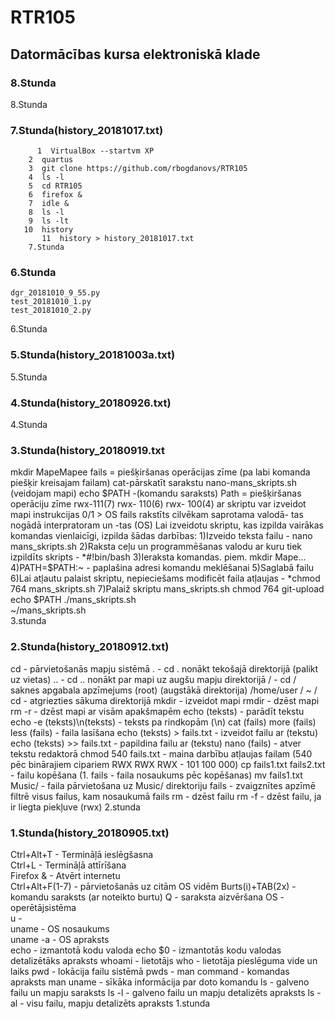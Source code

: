 #  RTR105   
##  Datormācības kursa elektroniskā klade   
    
###  8.Stunda    
 
   8.Stunda      
###  7.Stunda(history_20181017.txt)
```
      1  VirtualBox --startvm XP
    2  quartus
    3  git clone https://github.com/rbogdanovs/RTR105
    4  ls -l
    5  cd RTR105
    6  firefox &
    7  idle &
    8  ls -l
    9  ls -lt
   10  history
       11  history > history_20181017.txt
    7.Stunda
```

###  6.Stunda
    dgr_20181010_9_55.py
    test_20181010_1.py
    test_20181010_2.py
   6.Stunda

###  5.Stunda(history_20181003a.txt)
   5.Stunda

###  4.Stunda(history_20180926.txt)
   4.Stunda

###  3.Stunda(history_20180919.txt    
  mkdir MapeMapee fails = piešķiršanas operācijas zīme (pa labi komanda piešķir kreisajam failam) cat-pārskatīt sarakstu nano-mans_skripts.sh (veidojam mapi) echo $PATH -(komandu saraksts) Path = piešķiršanas operāciju zīme rwx-111(7) rwx- 110(6) rwx- 100(4) ar skriptu var izveidot mapi instrukcijas 0/1 >   OS fails rakstīts cilvēkam saprotama valodā- tas nogādā interpratoram un -tas (OS)
    Lai izveidotu skriptu, kas izpilda vairākas komandas vienlaicīgi, izpilda šādas darbības:
   1)Izveido teksta failu - nano mans_skripts.sh
   2)Raksta ceļu un programmēšanas valodu ar kuru tiek izpildīts skripts - *#!bin/bash
   3)Ieraksta komandas. piem. mkdir Mape...
   4)PATH=$PATH:~ - paplašina adresi komandu meklēšanai
   5)Saglabā failu
   6)Lai atļautu palaist skriptu, nepieciešams modificēt faila atļaujas - *chmod 764 mans_skripts.sh
   7)Palaiž skriptu mans_skripts.sh
   chmod 764 git-upload  
   echo $PATH
   ./mans_skripts.sh  
   ~/mans_skripts.sh    
    3.stunda
       
###  2.Stunda(history_20180912.txt)
   cd - pārvietošanās mapju sistēmā
   . - cd . nonākt tekošajā direktorijā (palikt uz vietas)
   .. - cd .. nonākt par mapi uz augšu mapju direktorijā
   / - cd / saknes apgabala apzīmejums (root) (augstākā direktorija)
   /home/user / ~ / cd - atgriezties sākuma direktorijā
   mkdir - izveidot mapi
   rmdir - dzēst mapi
   rm -r - dzēst mapi ar visām apakšmapēm
   echo (teksts) - parādīt tekstu
   echo -e (teksts)\n(teksts) - teksts pa rindkopām (\n)
   cat (fails)
   more (fails)
   less (fails) - faila lasīšana
   echo (teksts) > fails.txt - izveidot failu ar (tekstu)
   echo (teksts) >> fails.txt - papildina failu ar (tekstu)
   nano (fails) - atver tekstu redaktorā
   chmod 540 fails.txt - maina darbību atļaujas failam (540 pēc binārajiem cipariem RWX RWX RWX - 101 100 000)
   cp fails1.txt fails2.txt - failu kopēšana (1. fails - faila nosaukums pēc kopēšanas)
    mv fails1.txt Music/ - faila pārvietošana uz Music/ direktoriju
   fails - zvaigznītes apzīmē filtrē visus failus, kam nosaukumā fails
   rm - dzēst failu
   rm -f - dzēst failu, ja ir liegta piekļuve (rwx)
            2.stunda    

###  1.Stunda(history_20180905.txt)
  Ctrl+Alt+T  - Termināļā ieslēgšasna  
  Ctrl+L   - Termināļā attīrīšana  
  Firefox &   - Atvērt internetu  
  Ctrl+Alt+F(1-7) - pārvietošanās uz citām OS vidēm
  Burts(i)+TAB(2x)    - komandu saraksts (ar noteikto burtu) 
  Q - saraksta aizvēršana
  OS  - operētājsistēma  
  u   -   
  uname  - OS nosaukums   
  uname -a   - OS apraksts  
  echo - izmantotā kodu valoda
  echo $0 - izmantotās kodu valodas detalizētāks apraksts
  whoami - lietotājs
  who - lietotāja pieslēguma vide un laiks
  pwd - lokācija failu sistēmā
  pwds - 
  man command - komandas apraksts
  man uname   - sīkāka informācija par doto komandu
  ls - galveno failu un mapju saraksts
  ls -l - galveno failu un mapju detalizēts apraksts
  ls -al - visu failu, mapju detalizēts apraksts
     1.stunda  
